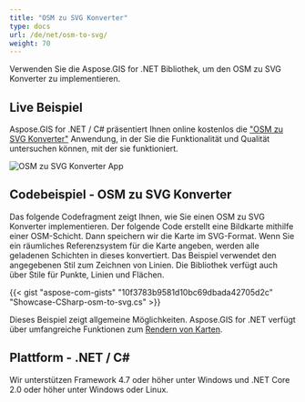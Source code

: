 ```yaml
---
title: "OSM zu SVG Konverter"
type: docs
url: /de/net/osm-to-svg/
weight: 70
---
```


Verwenden Sie die Aspose.GIS for .NET Bibliothek, um den OSM zu SVG Konverter zu implementieren.

## **Live Beispiel**

Aspose.GIS for .NET / C# präsentiert Ihnen online kostenlos die ["OSM zu SVG Konverter"](https://products.aspose.app/gis/viewer/osm-to-svg) Anwendung, in der Sie die Funktionalität und Qualität untersuchen können, mit der sie funktioniert.

![OSM zu SVG Konverter App](viewer.png)

## **Codebeispiel - OSM zu SVG Konverter**

Das folgende Codefragment zeigt Ihnen, wie Sie einen OSM zu SVG Konverter implementieren. Der folgende Code erstellt eine Bildkarte mithilfe einer OSM-Schicht. Dann speichern wir die Karte im SVG-Format. Wenn Sie ein räumliches Referenzsystem für die Karte angeben, werden alle geladenen Schichten in dieses konvertiert.
Das Beispiel verwendet den angegebenen Stil zum Zeichnen von Linien. Die Bibliothek verfügt auch über Stile für Punkte, Linien und Flächen.

{{< gist "aspose-com-gists" "10f3783b9581d10bc69dbada42705d2c" "Showcase-CSharp-osm-to-svg.cs" >}}

Dieses Beispiel zeigt allgemeine Möglichkeiten. Aspose.GIS for .NET verfügt über umfangreiche Funktionen zum [Rendern von Karten](https://docs.aspose.com/gis/net/map-rendering/).

## **Plattform - .NET / C#**

Wir unterstützen Framework 4.7 oder höher unter Windows und .NET Core 2.0 oder höher unter Windows oder Linux.
